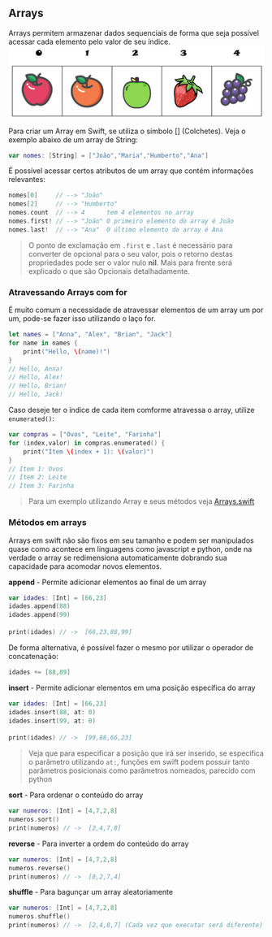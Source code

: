 
## Arrays
Arrays permitem armazenar dados sequenciais de forma que seja possível acessar cada elemento pelo valor de seu índice.
![Array.png](Array.png)

Para criar um Array em Swift, se utiliza o símbolo [] (Colchetes). Veja o exemplo abaixo de um array de String:
```swift
var nomes: [String] = ["João","Maria","Humberto","Ana"]
```
É possível acessar certos atributos de um array que contém informações relevantes:
```swift
nomes[0]     // --> "João"
nomes[2]     // --> "Humberto"
nomes.count  // --> 4      tem 4 elementos no array
nomes.first! // --> "João" O primeiro elemento do array é João
nomes.last!  // --> "Ana"  O último elemento do array é Ana
```
> O ponto de exclamação em `.first` e `.last` é necessário para converter de opcional para o seu valor, pois o retorno destas propriedades pode ser o valor nulo **nil**. Mais para frente será explicado o que são Opcionais detalhadamente.

### Atravessando Arrays com for

É muito comum a necessidade de atravessar elementos de um array um por um, pode-se fazer isso utilizando o laço for.

```swift
let names = ["Anna", "Alex", "Brian", "Jack"]
for name in names {
    print("Hello, \(name)!")
}
// Hello, Anna!
// Hello, Alex!
// Hello, Brian!
// Hello, Jack!
```

Caso deseje ter o índice de cada item comforme atravessa o array, utilize `enumerated()`:

```swift
var compras = ["Ovos", "Leite", "Farinha"]
for (index,valor) in compras.enumerated() {
    print("Item \(index + 1): \(valor)")
}
// Item 1: Ovos
// Item 2: Leite
// Item 3: Farinha
```

> Para um exemplo utilizando Array e seus métodos veja [Arrays.swift](Exemplos/Arrays.swift)

### Métodos em arrays

Arrays em swift não são fixos em seu tamanho e podem ser manipulados quase como acontece em linguagens como javascript e python, onde na verdade o array se redimensiona automaticamente dobrando sua capacidade para acomodar novos elementos.

**append** - Permite adicionar elementos ao final de um array
```swift
var idades: [Int] = [66,23]
idades.append(88)
idades.append(99)

print(idades) // ->  [66,23,88,99]
```

De forma alternativa, é possível fazer o mesmo por utilizar o operador de concatenação:
```swift
idades += [88,89]
```

**insert** - Permite adicionar elementos em uma posição específica do array
```swift
var idades: [Int] = [66,23]
idades.insert(88, at: 0)
idades.insert(99, at: 0)

print(idades) // ->  [99,88,66,23]
```
> Veja que para especificar a posição que irá ser inserido, se especifica o parâmetro utilizando `at:`, funções em swift podem possuir tanto parâmetros posicionais como parâmetros nomeados, parecido com python

**sort** - Para ordenar o conteúdo do array
```swift
var numeros: [Int] = [4,7,2,8]
numeros.sort()
print(numeros) // ->  [2,4,7,8]
```

**reverse** - Para inverter a ordem do conteúdo do array
```swift
var numeros: [Int] = [4,7,2,8]
numeros.reverse()
print(numeros) // ->  [8,2,7,4]
```

**shuffle** - Para bagunçar um array aleatoriamente
```swift
var numeros: [Int] = [4,7,2,8]
numeros.shuffle()
print(numeros) // ->  [2,4,8,7] (Cada vez que executar será diferente)
```